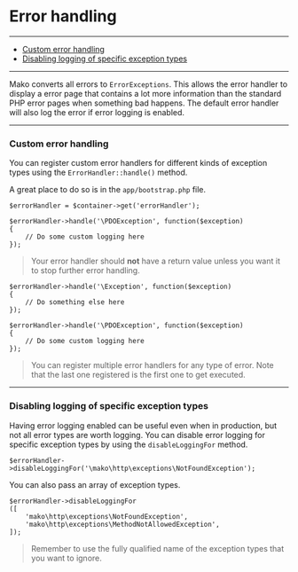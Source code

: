 # Error handling

--------------------------------------------------------

* [Custom error handling](#custom_error_handling)
* [Disabling logging of specific exception types](#disabling_logging_of_specific_exception_types)

--------------------------------------------------------

Mako converts all errors to ```ErrorExceptions```. This allows the error handler to display a error page that contains a lot more information than the standard PHP error pages when something bad happens. The default error handler will also log the error if error logging is enabled.

--------------------------------------------------------

<a id="custom_error_handling"></a>

### Custom error handling

You can register custom error handlers for different kinds of exception types using the ```ErrorHandler::handle()``` method.

A great place to do so is in the ```app/bootstrap.php``` file.

	$errorHandler = $container->get('errorHandler');

	$errorHandler->handle('\PDOException', function($exception)
	{
		// Do some custom logging here
	});

> Your error handler should **not** have a return value unless you want it to stop further error handling.

	$errorHandler->handle('\Exception', function($exception)
	{
		// Do something else here
	});

	$errorHandler->handle('\PDOException', function($exception)
	{
		// Do some custom logging here
	});

> You can register multiple error handlers for any type of error. Note that the last one registered is the first one to get executed.

--------------------------------------------------------

<a id="disabling_logging_of_specific_exception_types"></a>

### Disabling logging of specific exception types

Having error logging enabled can be useful even when in production, but not all error types are worth logging. You can disable error logging for specific exception types by using the ```disableLoggingFor``` method.

	$errorHandler->disableLoggingFor('\mako\http\exceptions\NotFoundException');

You can also pass an array of exception types.

	$errorHandler->disableLoggingFor
	([
		'mako\http\exceptions\NotFoundException',
		'mako\http\exceptions\MethodNotAllowedException',
	]);

> Remember to use the fully qualified name of the exception types that you want to ignore.
